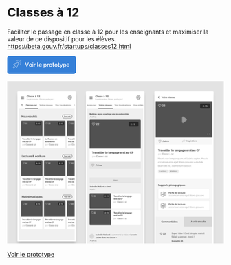 # Classes à 12

Faciliter le passage en classe à 12 pour les enseignants et maximiser la valeur de ce dispositif pour les élèves.
https://beta.gouv.fr/startups/classes12.html

[<img src="../docs/prototype.png?raw=true" width="160px" alt="Voir le prototype">](https://jeremiecook.github.io/beta.gouv.fr-ux/classesa12-mobile/)


![Classes à 12](classesa12.png?raw=true "Classes à 12")

[Voir le prototype](https://jeremiecook.github.io/beta.gouv.fr-ux/classesa12/)
